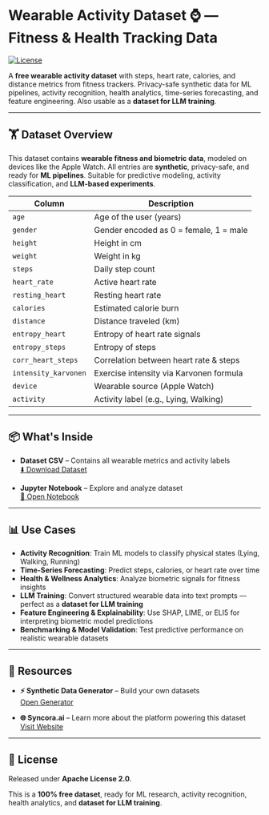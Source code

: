 # Wearable Activity Dataset ⌚ — Fitness & Health Tracking Data

[![License](https://img.shields.io/badge/license-Apache%202.0-blue.svg)](LICENSE)

A **free wearable activity dataset** with steps, heart rate, calories, and distance metrics from fitness trackers. Privacy-safe synthetic data for ML pipelines, activity recognition, health analytics, time-series forecasting, and feature engineering. Also usable as a **dataset for LLM training**.

---

## 🏋️ Dataset Overview

This dataset contains **wearable fitness and biometric data**, modeled on devices like the Apple Watch. All entries are **synthetic**, privacy-safe, and ready for **ML pipelines**. Suitable for predictive modeling, activity classification, and **LLM-based experiments**.

| Column | Description |
|--------|-------------|
| `age` | Age of the user (years) |
| `gender` | Gender encoded as 0 = female, 1 = male |
| `height` | Height in cm |
| `weight` | Weight in kg |
| `steps` | Daily step count |
| `heart_rate` | Active heart rate |
| `resting_heart` | Resting heart rate |
| `calories` | Estimated calorie burn |
| `distance` | Distance traveled (km) |
| `entropy_heart` | Entropy of heart rate signals |
| `entropy_steps` | Entropy of steps |
| `corr_heart_steps` | Correlation between heart rate & steps |
| `intensity_karvonen` | Exercise intensity via Karvonen formula |
| `device` | Wearable source (Apple Watch) |
| `activity` | Activity label (e.g., Lying, Walking) |

---

## 📦 What's Inside

- **Dataset CSV** – Contains all wearable metrics and activity labels  
  [⬇️ Download Dataset](https://github.com/syncora-ai/Wearable-Activity-Dataset/blob/main/wearables_monitoring_data.csv)  

- **Jupyter Notebook** – Explore and analyze dataset  
  [📓 Open Notebook](#)  

---

## 📊 Use Cases

- **Activity Recognition**: Train ML models to classify physical states (Lying, Walking, Running)  
- **Time-Series Forecasting**: Predict steps, calories, or heart rate over time  
- **Health & Wellness Analytics**: Analyze biometric signals for fitness insights  
- **LLM Training**: Convert structured wearable data into text prompts — perfect as a **dataset for LLM training**  
- **Feature Engineering & Explainability**: Use SHAP, LIME, or ELI5 for interpreting biometric model predictions  
- **Benchmarking & Model Validation**: Test predictive performance on realistic wearable datasets  

---

## 🔗 Resources

- **⚡ Synthetic Data Generator** – Build your own datasets  
  [Open Generator](https://huggingface.co/spaces/syncora/synthetic-generation)  

- **🌐 Syncora.ai** – Learn more about the platform powering this dataset  
  [Visit Website](https://syncora.ai)  

---

## 📜 License

Released under **Apache License 2.0**.  

This is a **100% free dataset**, ready for ML research, activity recognition, health analytics, and **dataset for LLM training**.
